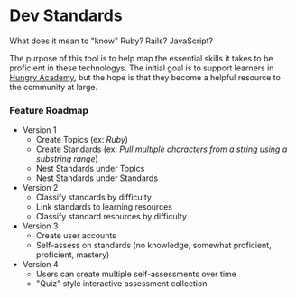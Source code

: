 # Dev Standards

What does it mean to "know" Ruby? Rails? JavaScript?

The purpose of this tool is to help map the essential skills it takes to be proficient in these technologys. The initial goal is to support learners in [Hungry Academy](http://hungryacademy.com), but the hope is that they become a helpful resource to the community at large.

### Feature Roadmap

* Version 1
  * Create Topics (ex: _Ruby_)
  * Create Standards (ex: _Pull multiple characters from a string using a substring range_)
  * Nest Standards under Topics
  * Nest Standards under Standards
* Version 2
  * Classify standards by difficulty
  * Link standards to learning resources
  * Classify standard resources by difficulty
* Version 3
  * Create user accounts
  * Self-assess on standards (no knowledge, somewhat proficient, proficient, mastery)
* Version 4
  * Users can create multiple self-assessments over time
  * "Quiz" style interactive assessment collection